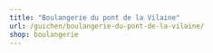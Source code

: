 ```yaml
---
title: "Boulangerie du pont de la Vilaine"
url: /guichen/boulangerie-du-pont-de-la-vilaine/
shop: boulangerie
---
```

